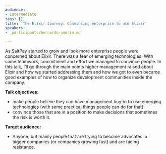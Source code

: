 ```yaml
---
audience:
- intermediate
tags: []
title: 'The Elixir Journey: Convincing enterprise to use Elixir'
speakers:
- _participants/bernardo-amorim.md

---
```

As SaltPay started to grow and look more enterprise people were concerned about Elixir. There was a fear of emerging technologies. With some teamwork, commitment and effort we managed to convince people. In this talk, I’ll go through the main points higher management raised about Elixir and how we started addressing them and how we got to even became good examples of how to organize development communities inside the company.

**Talk objectives:**

* make people believe they can have management buy-in to use emerging technologies (with some practical things people can do for that)
* convince those that are in a position to make decisions that sometimes the risk is worth it.

**Target audience:**

* Anyone, but mainly people that are trying to become advocates in bigger companies (or companies growing fast) and are facing resistance.